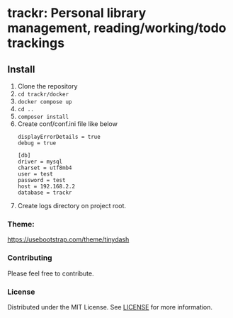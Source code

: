 # trackr: Personal library management, reading/working/todo trackings

## Install
1. Clone the repository
2. ``cd trackr/docker``
3. ``docker compose up``
4. ``cd ..``
5. ``composer install``
6.  Create conf/conf.ini file like below  
    ```
    displayErrorDetails = true  
    debug = true  
    
    [db]  
    driver = mysql  
    charset = utf8mb4
    user = test
    password = test
    host = 192.168.2.2
    database = trackr
    ```
7.  Create logs directory on project root.

### Theme: 
https://usebootstrap.com/theme/tinydash

### Contributing
Please feel free to contribute.

### License
Distributed under the MIT License. See [LICENSE](LICENSE) for more information.